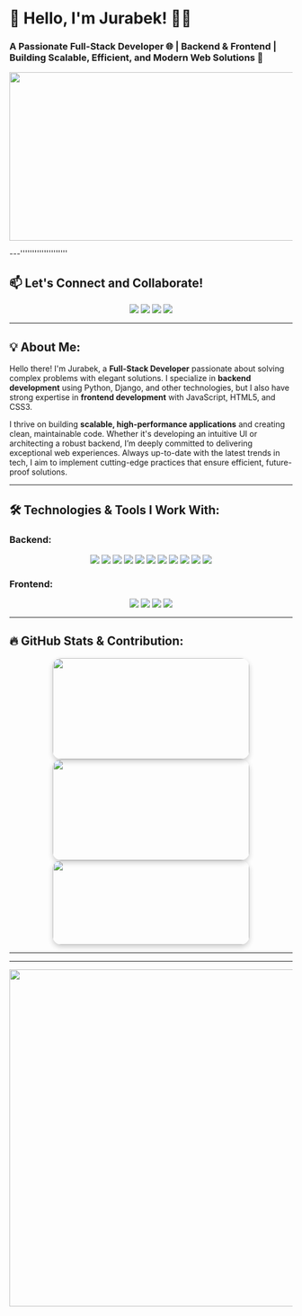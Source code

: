 # 🚀 Hello, I'm **Jurabek**! 👨‍💻
### A Passionate Full-Stack Developer 🌐 | Backend & Frontend | Building Scalable, Efficient, and Modern Web Solutions 🚀

<p align="center">
  <img src="https://media.giphy.com/media/qgQUggAC3Pfv687qPC/giphy.gif" width="800" height="300" />
</p>

---''''''''''''''''''''

## 📫 Let's Connect and Collaborate!
<p align="center">
  <a href="mailto:norqulovjorabek533@gmail.com"><img src="https://img.shields.io/badge/Email-D14836?style=for-the-badge&logo=gmail&logoColor=white"/></a>
  <a href="https://www.instagram.com/jurab_ekuzb" target="_blank"><img src="https://img.shields.io/badge/Instagram-E4405F?style=for-the-badge&logo=instagram&logoColor=white"/></a>
  <a href="https://t.me/jurabek_bekk" target="_blank"><img src="https://img.shields.io/badge/Telegram-2CA5E0?style=for-the-badge&logo=telegram&logoColor=white"/></a>
  <a href="https://www.linkedin.com/in/jurabek" target="_blank"><img src="https://img.shields.io/badge/LinkedIn-0A66C2?style=for-the-badge&logo=linkedin&logoColor=white"/></a>
</p>

---

## 💡 About Me:
Hello there! I'm Jurabek, a **Full-Stack Developer** passionate about solving complex problems with elegant solutions. I specialize in **backend development** using Python, Django, and other technologies, but I also have strong expertise in **frontend development** with JavaScript, HTML5, and CSS3.

I thrive on building **scalable, high-performance applications** and creating clean, maintainable code. Whether it's developing an intuitive UI or architecting a robust backend, I’m deeply committed to delivering exceptional web experiences. Always up-to-date with the latest trends in tech, I aim to implement cutting-edge practices that ensure efficient, future-proof solutions.

---

## 🛠 Technologies & Tools I Work With:
### Backend:
<p align="center">
  <img src="https://img.shields.io/badge/Python-3776AB?style=for-the-badge&logo=python&logoColor=white"/>
  <img src="https://img.shields.io/badge/Django-092E20?style=for-the-badge&logo=django&logoColor=white"/>
  <img src="https://img.shields.io/badge/DRF-ff1709?style=for-the-badge&logo=django&logoColor=white"/>
  <img src="https://img.shields.io/badge/Java-007396?style=for-the-badge&logo=java&logoColor=white"/>
  <img src="https://img.shields.io/badge/SQL-003B57?style=for-the-badge&logo=postgresql&logoColor=white"/>
  <img src="https://img.shields.io/badge/Docker-2496ED?style=for-the-badge&logo=docker&logoColor=white"/>
  <img src="https://img.shields.io/badge/AWS-232F3E?style=for-the-badge&logo=amazonaws&logoColor=white"/>
  <img src="https://img.shields.io/badge/PowerShell-2C6EB2?style=for-the-badge&logo=powershell&logoColor=white"/>
  <img src="https://img.shields.io/badge/Bash-4EAA25?style=for-the-badge&logo=gnu-bash&logoColor=white"/>
  <img src="https://img.shields.io/badge/PostgreSQL-336791?style=for-the-badge&logo=postgresql&logoColor=white"/>
  <img src="https://img.shields.io/badge/Aiogram-00688C?style=for-the-badge&logo=telegram&logoColor=white"/>
</p>


### Frontend:
<p align="center">
  <img src="https://img.shields.io/badge/JavaScript-F7DF1E?style=for-the-badge&logo=javascript&logoColor=black"/>
  <img src="https://img.shields.io/badge/HTML5-E34F26?style=for-the-badge&logo=html5&logoColor=white"/>
  <img src="https://img.shields.io/badge/CSS3-1572B6?style=for-the-badge&logo=css3&logoColor=white"/>
  <img src="https://img.shields.io/badge/React-61DAFB?style=for-the-badge&logo=react&logoColor=black"/>
</p>

---
## 🔥 GitHub Stats & Contribution:
<div align="center">
  <!-- Stats Card -->
  <a href="https://github.com/jurabek-2">
    <img src="https://github-readme-stats.vercel.app/api?username=jurabek-2&show_icons=true&theme=tokyonight&count_private=true&hide_border=true" height="180" width="350" style="border-radius: 15px; box-shadow: 0 4px 10px rgba(0, 0, 0, 0.2);"/>
  </a>
  <!-- Streak Card -->
  <a href="https://github.com/jurabek-2">
    <img src="https://github-readme-streak-stats.herokuapp.com/?user=jurabek-2&theme=tokyonight&hide_border=true" height="180" width="350" style="border-radius: 15px; box-shadow: 0 4px 10px rgba(0, 0, 0, 0.2);"/>
  </a>
  <br>
  <!-- Top Languages Card -->
  <a href="https://github.com/jurabek-2">
    <img src="https://github-readme-stats.vercel.app/api/top-langs/?username=jurabek-2&layout=compact&theme=tokyonight&hide_border=true" height="150" width="350" style="border-radius: 15px; box-shadow: 0 4px 10px rgba(0, 0, 0, 0.2);"/>
  </a>
</div>




---



---

<p align="center">
  <img src="https://media.giphy.com/media/ZVik7pBtu9dNS/giphy.gif" width="600" />
</p>

